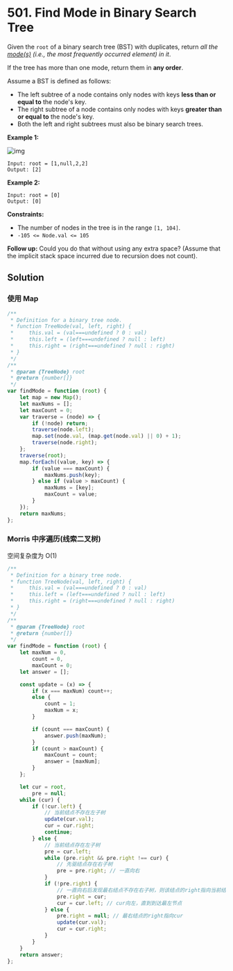 # 501. Find Mode in Binary Search Tree

Given the `root` of a binary search tree (BST) with duplicates, return _all the [mode(s)](<https://en.wikipedia.org/wiki/Mode_(statistics)>) (i.e., the most frequently occurred element) in it_.

If the tree has more than one mode, return them in **any order**.

Assume a BST is defined as follows:

-   The left subtree of a node contains only nodes with keys **less than or equal to** the node's key.
-   The right subtree of a node contains only nodes with keys **greater than or equal to** the node's key.
-   Both the left and right subtrees must also be binary search trees.

**Example 1:**

![img](https://assets.leetcode.com/uploads/2021/03/11/mode-tree.jpg)

```
Input: root = [1,null,2,2]
Output: [2]
```

**Example 2:**

```
Input: root = [0]
Output: [0]
```

**Constraints:**

-   The number of nodes in the tree is in the range `[1, 104]`.
-   `-105 <= Node.val <= 105`

**Follow up:** Could you do that without using any extra space? (Assume that the implicit stack space incurred due to recursion does not count).

## Solution

### 使用 Map

```javascript
/**
 * Definition for a binary tree node.
 * function TreeNode(val, left, right) {
 *     this.val = (val===undefined ? 0 : val)
 *     this.left = (left===undefined ? null : left)
 *     this.right = (right===undefined ? null : right)
 * }
 */
/**
 * @param {TreeNode} root
 * @return {number[]}
 */
var findMode = function (root) {
    let map = new Map();
    let maxNums = [];
    let maxCount = 0;
    var traverse = (node) => {
        if (!node) return;
        traverse(node.left);
        map.set(node.val, (map.get(node.val) || 0) + 1);
        traverse(node.right);
    };
    traverse(root);
    map.forEach((value, key) => {
        if (value === maxCount) {
            maxNums.push(key);
        } else if (value > maxCount) {
            maxNums = [key];
            maxCount = value;
        }
    });
    return maxNums;
};
```

### Morris 中序遍历(线索二叉树)

空间复杂度为 O(1)

```javascript
/**
 * Definition for a binary tree node.
 * function TreeNode(val, left, right) {
 *     this.val = (val===undefined ? 0 : val)
 *     this.left = (left===undefined ? null : left)
 *     this.right = (right===undefined ? null : right)
 * }
 */
/**
 * @param {TreeNode} root
 * @return {number[]}
 */
var findMode = function (root) {
    let maxNum = 0,
        count = 0,
        maxCount = 0;
    let answer = [];

    const update = (x) => {
        if (x === maxNum) count++;
        else {
            count = 1;
            maxNum = x;
        }

        if (count === maxCount) {
            answer.push(maxNum);
        }
        if (count > maxCount) {
            maxCount = count;
            answer = [maxNum];
        }
    };

    let cur = root,
        pre = null;
    while (cur) {
        if (!cur.left) {
            // 当前结点不存在左子树
            update(cur.val);
            cur = cur.right;
            continue;
        } else {
            // 当前结点存在左子树
            pre = cur.left;
            while (pre.right && pre.right !== cur) {
                // 先驱结点存在右子树
                pre = pre.right; // 一直向右
            }
            if (!pre.right) {
                // 一直向右后发现最右结点不存在右子树，则该结点的right指向当前结点
                pre.right = cur;
                cur = cur.left; // cur向左，直到到达最左节点
            } else {
                pre.right = null; // 最右结点的right指向cur
                update(cur.val);
                cur = cur.right;
            }
        }
    }
    return answer;
};
```
